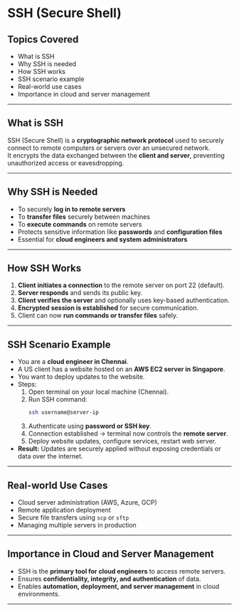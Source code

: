 # SSH (Secure Shell)

## Topics Covered
- What is SSH
- Why SSH is needed
- How SSH works
- SSH scenario example
- Real-world use cases
- Importance in cloud and server management

---

## What is SSH
SSH (Secure Shell) is a **cryptographic network protocol** used to securely connect to remote computers or servers over an unsecured network.  
It encrypts the data exchanged between the **client and server**, preventing unauthorized access or eavesdropping.

---

## Why SSH is Needed
- To securely **log in to remote servers**  
- To **transfer files** securely between machines  
- To **execute commands** on remote servers  
- Protects sensitive information like **passwords** and **configuration files**  
- Essential for **cloud engineers and system administrators**

---

## How SSH Works
1. **Client initiates a connection** to the remote server on port 22 (default).  
2. **Server responds** and sends its public key.  
3. **Client verifies the server** and optionally uses key-based authentication.  
4. **Encrypted session is established** for secure communication.  
5. Client can now **run commands or transfer files** safely.

---

## SSH Scenario Example
- You are a **cloud engineer in Chennai**.  
- A US client has a website hosted on an **AWS EC2 server in Singapore**.  
- You want to deploy updates to the website.  
- Steps:
  1. Open terminal on your local machine (Chennai).  
  2. Run SSH command:  
     ```bash
     ssh username@server-ip
     ```
  3. Authenticate using **password or SSH key**.  
  4. Connection established → terminal now controls the **remote server**.  
  5. Deploy website updates, configure services, restart web server.  
- **Result:** Updates are securely applied without exposing credentials or data over the internet.

---

## Real-world Use Cases
- Cloud server administration (AWS, Azure, GCP)  
- Remote application deployment  
- Secure file transfers using `scp` or `sftp`  
- Managing multiple servers in production  

---

## Importance in Cloud and Server Management
- SSH is the **primary tool for cloud engineers** to access remote servers.  
- Ensures **confidentiality, integrity, and authentication** of data.  
- Enables **automation, deployment, and server management** in cloud environments.  

---


